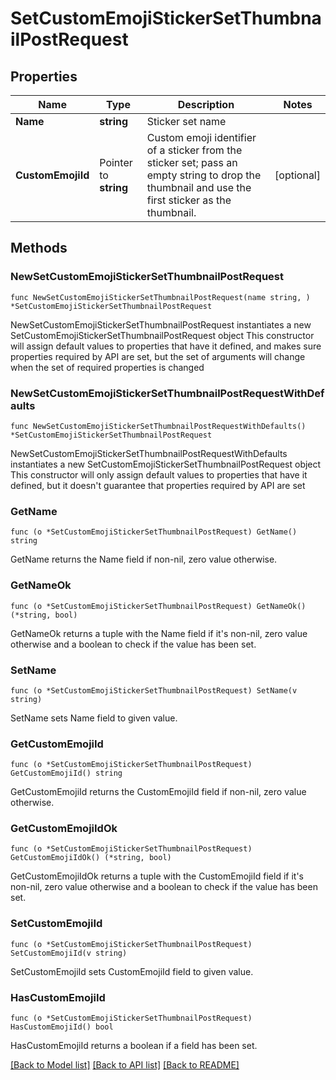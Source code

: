 # SetCustomEmojiStickerSetThumbnailPostRequest

## Properties

Name | Type | Description | Notes
------------ | ------------- | ------------- | -------------
**Name** | **string** | Sticker set name | 
**CustomEmojiId** | Pointer to **string** | Custom emoji identifier of a sticker from the sticker set; pass an empty string to drop the thumbnail and use the first sticker as the thumbnail. | [optional] 

## Methods

### NewSetCustomEmojiStickerSetThumbnailPostRequest

`func NewSetCustomEmojiStickerSetThumbnailPostRequest(name string, ) *SetCustomEmojiStickerSetThumbnailPostRequest`

NewSetCustomEmojiStickerSetThumbnailPostRequest instantiates a new SetCustomEmojiStickerSetThumbnailPostRequest object
This constructor will assign default values to properties that have it defined,
and makes sure properties required by API are set, but the set of arguments
will change when the set of required properties is changed

### NewSetCustomEmojiStickerSetThumbnailPostRequestWithDefaults

`func NewSetCustomEmojiStickerSetThumbnailPostRequestWithDefaults() *SetCustomEmojiStickerSetThumbnailPostRequest`

NewSetCustomEmojiStickerSetThumbnailPostRequestWithDefaults instantiates a new SetCustomEmojiStickerSetThumbnailPostRequest object
This constructor will only assign default values to properties that have it defined,
but it doesn't guarantee that properties required by API are set

### GetName

`func (o *SetCustomEmojiStickerSetThumbnailPostRequest) GetName() string`

GetName returns the Name field if non-nil, zero value otherwise.

### GetNameOk

`func (o *SetCustomEmojiStickerSetThumbnailPostRequest) GetNameOk() (*string, bool)`

GetNameOk returns a tuple with the Name field if it's non-nil, zero value otherwise
and a boolean to check if the value has been set.

### SetName

`func (o *SetCustomEmojiStickerSetThumbnailPostRequest) SetName(v string)`

SetName sets Name field to given value.


### GetCustomEmojiId

`func (o *SetCustomEmojiStickerSetThumbnailPostRequest) GetCustomEmojiId() string`

GetCustomEmojiId returns the CustomEmojiId field if non-nil, zero value otherwise.

### GetCustomEmojiIdOk

`func (o *SetCustomEmojiStickerSetThumbnailPostRequest) GetCustomEmojiIdOk() (*string, bool)`

GetCustomEmojiIdOk returns a tuple with the CustomEmojiId field if it's non-nil, zero value otherwise
and a boolean to check if the value has been set.

### SetCustomEmojiId

`func (o *SetCustomEmojiStickerSetThumbnailPostRequest) SetCustomEmojiId(v string)`

SetCustomEmojiId sets CustomEmojiId field to given value.

### HasCustomEmojiId

`func (o *SetCustomEmojiStickerSetThumbnailPostRequest) HasCustomEmojiId() bool`

HasCustomEmojiId returns a boolean if a field has been set.


[[Back to Model list]](../README.md#documentation-for-models) [[Back to API list]](../README.md#documentation-for-api-endpoints) [[Back to README]](../README.md)


